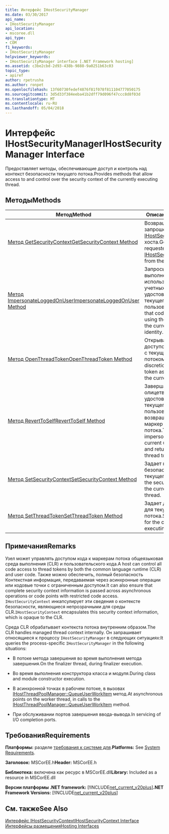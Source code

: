```yaml
---
title: Интерфейс IHostSecurityManager
ms.date: 03/30/2017
api_name:
- IHostSecurityManager
api_location:
- mscoree.dll
api_type:
- COM
f1_keywords:
- IHostSecurityManager
helpviewer_keywords:
- IHostSecurityManager interface [.NET Framework hosting]
ms.assetid: c3be2cbd-2d93-438b-9888-9a0251b63c03
topic_type:
- apiref
author: rpetrusha
ms.author: ronpet
ms.openlocfilehash: 13f60730fedef4876f81f078f811104777050175
ms.sourcegitcommit: 3d5d33f384eeba41b2dff79d096f47ccc8d8f03d
ms.translationtype: MT
ms.contentlocale: ru-RU
ms.lasthandoff: 05/04/2018
---
```

# <a name="ihostsecuritymanager-interface"></a><span data-ttu-id="bced0-102">Интерфейс IHostSecurityManager</span><span class="sxs-lookup"><span data-stu-id="bced0-102">IHostSecurityManager Interface</span></span>
<span data-ttu-id="bced0-103">Предоставляет методы, обеспечивающие доступ и контроль над контекст безопасности текущего потока.</span><span class="sxs-lookup"><span data-stu-id="bced0-103">Provides methods that allow access to and control over the security context of the currently executing thread.</span></span>  
  
## <a name="methods"></a><span data-ttu-id="bced0-104">Методы</span><span class="sxs-lookup"><span data-stu-id="bced0-104">Methods</span></span>  
  
|<span data-ttu-id="bced0-105">Метод</span><span class="sxs-lookup"><span data-stu-id="bced0-105">Method</span></span>|<span data-ttu-id="bced0-106">Описание</span><span class="sxs-lookup"><span data-stu-id="bced0-106">Description</span></span>|  
|------------|-----------------|  
|[<span data-ttu-id="bced0-107">Метод GetSecurityContext</span><span class="sxs-lookup"><span data-stu-id="bced0-107">GetSecurityContext Method</span></span>](../../../../docs/framework/unmanaged-api/hosting/ihostsecuritymanager-getsecuritycontext-method.md)|<span data-ttu-id="bced0-108">Возвращает запрошенный [IHostSecurityContext](../../../../docs/framework/unmanaged-api/hosting/ihostsecuritycontext-interface.md) хоста.</span><span class="sxs-lookup"><span data-stu-id="bced0-108">Gets the requested [IHostSecurityContext](../../../../docs/framework/unmanaged-api/hosting/ihostsecuritycontext-interface.md) from the host.</span></span>|  
|[<span data-ttu-id="bced0-109">Метод ImpersonateLoggedOnUser</span><span class="sxs-lookup"><span data-stu-id="bced0-109">ImpersonateLoggedOnUser Method</span></span>](../../../../docs/framework/unmanaged-api/hosting/ihostsecuritymanager-impersonateloggedonuser-method.md)|<span data-ttu-id="bced0-110">Запросы на выполнение кода с использованием учетных данных удостоверения текущего пользователя.</span><span class="sxs-lookup"><span data-stu-id="bced0-110">Requests that code be executed using the credentials of the current user identity.</span></span>|  
|[<span data-ttu-id="bced0-111">Метод OpenThreadToken</span><span class="sxs-lookup"><span data-stu-id="bced0-111">OpenThreadToken Method</span></span>](../../../../docs/framework/unmanaged-api/hosting/ihostsecuritymanager-openthreadtoken-method.md)|<span data-ttu-id="bced0-112">Открывает маркер доступом, связанный с текущим потоком.</span><span class="sxs-lookup"><span data-stu-id="bced0-112">Opens the discretionary access token associated with the current thread.</span></span>|  
|[<span data-ttu-id="bced0-113">Метод RevertToSelf</span><span class="sxs-lookup"><span data-stu-id="bced0-113">RevertToSelf Method</span></span>](../../../../docs/framework/unmanaged-api/hosting/ihostsecuritymanager-reverttoself-method.md)|<span data-ttu-id="bced0-114">Завершает олицетворение удостоверения текущего пользователя и возвращает исходный маркер потока.</span><span class="sxs-lookup"><span data-stu-id="bced0-114">Terminates impersonation of the current user identity and returns the original thread token.</span></span>|  
|[<span data-ttu-id="bced0-115">Метод SetSecurityContext</span><span class="sxs-lookup"><span data-stu-id="bced0-115">SetSecurityContext Method</span></span>](../../../../docs/framework/unmanaged-api/hosting/ihostsecuritymanager-setsecuritycontext-method.md)|<span data-ttu-id="bced0-116">Задает контекст безопасности для текущего потока.</span><span class="sxs-lookup"><span data-stu-id="bced0-116">Sets the security context for the currently executing thread.</span></span>|  
|[<span data-ttu-id="bced0-117">Метод SetThreadToken</span><span class="sxs-lookup"><span data-stu-id="bced0-117">SetThreadToken Method</span></span>](../../../../docs/framework/unmanaged-api/hosting/ihostsecuritymanager-setthreadtoken-method.md)|<span data-ttu-id="bced0-118">Задает дескриптор для текущего потока.</span><span class="sxs-lookup"><span data-stu-id="bced0-118">Sets a handle for the currently executing thread.</span></span>|  
  
## <a name="remarks"></a><span data-ttu-id="bced0-119">Примечания</span><span class="sxs-lookup"><span data-stu-id="bced0-119">Remarks</span></span>  
 <span data-ttu-id="bced0-120">Узел может управлять доступом кода к маркерам потока общеязыковая среда выполнения (CLR) и пользовательского кода.</span><span class="sxs-lookup"><span data-stu-id="bced0-120">A host can control all code access to thread tokens by both the common language runtime (CLR) and user code.</span></span> <span data-ttu-id="bced0-121">Также можно обеспечить, полный безопасность Контекстная информация, передаваемая через асинхронные операции или кодовые точки с ограниченным доступом.</span><span class="sxs-lookup"><span data-stu-id="bced0-121">It can also ensure that complete security context information is passed across asynchronous operations or code points with restricted code access.</span></span> <span data-ttu-id="bced0-122">`IHostSecurityContext` инкапсулирует эти сведения о контексте безопасности, являющиеся непрозрачными для среды CLR.</span><span class="sxs-lookup"><span data-stu-id="bced0-122">`IHostSecurityContext` encapsulates this security context information, which is opaque to the CLR.</span></span>  
  
 <span data-ttu-id="bced0-123">Среда CLR обрабатывает контекста потока внутренним образом.</span><span class="sxs-lookup"><span data-stu-id="bced0-123">The CLR handles managed thread context internally.</span></span> <span data-ttu-id="bced0-124">Он запрашивает относящиеся к процессу `IHostSecurityManager` в следующих ситуациях:</span><span class="sxs-lookup"><span data-stu-id="bced0-124">It queries the process-specific `IHostSecurityManager` in the following situations:</span></span>  
  
-   <span data-ttu-id="bced0-125">В потоке метода завершения во время выполнения метода завершения.</span><span class="sxs-lookup"><span data-stu-id="bced0-125">On the finalizer thread, during finalizer execution.</span></span>  
  
-   <span data-ttu-id="bced0-126">Во время выполнения конструктора класса и модуля.</span><span class="sxs-lookup"><span data-stu-id="bced0-126">During class and module constructor execution.</span></span>  
  
-   <span data-ttu-id="bced0-127">В асинхронной точках в рабочем потоке, в вызовах [IHostThreadPoolManager::QueueUserWorkItem](../../../../docs/framework/unmanaged-api/hosting/ihostthreadpoolmanager-queueuserworkitem-method.md) метод.</span><span class="sxs-lookup"><span data-stu-id="bced0-127">At asynchronous points on the worker thread, in calls to the [IHostThreadPoolManager::QueueUserWorkItem](../../../../docs/framework/unmanaged-api/hosting/ihostthreadpoolmanager-queueuserworkitem-method.md) method.</span></span>  
  
-   <span data-ttu-id="bced0-128">При обслуживании портов завершения ввода-вывода.</span><span class="sxs-lookup"><span data-stu-id="bced0-128">In servicing of I/O completion ports.</span></span>  
  
## <a name="requirements"></a><span data-ttu-id="bced0-129">Требования</span><span class="sxs-lookup"><span data-stu-id="bced0-129">Requirements</span></span>  
 <span data-ttu-id="bced0-130">**Платформы:** разделе [требования к системе для](../../../../docs/framework/get-started/system-requirements.md).</span><span class="sxs-lookup"><span data-stu-id="bced0-130">**Platforms:** See [System Requirements](../../../../docs/framework/get-started/system-requirements.md).</span></span>  
  
 <span data-ttu-id="bced0-131">**Заголовок:** MSCorEE.h</span><span class="sxs-lookup"><span data-stu-id="bced0-131">**Header:** MSCorEE.h</span></span>  
  
 <span data-ttu-id="bced0-132">**Библиотека:** включена как ресурс в MSCorEE.dll</span><span class="sxs-lookup"><span data-stu-id="bced0-132">**Library:** Included as a resource in MSCorEE.dll</span></span>  
  
 <span data-ttu-id="bced0-133">**Версии платформы .NET framework:** [!INCLUDE[net_current_v20plus](../../../../includes/net-current-v20plus-md.md)]</span><span class="sxs-lookup"><span data-stu-id="bced0-133">**.NET Framework Versions:** [!INCLUDE[net_current_v20plus](../../../../includes/net-current-v20plus-md.md)]</span></span>  
  
## <a name="see-also"></a><span data-ttu-id="bced0-134">См. также</span><span class="sxs-lookup"><span data-stu-id="bced0-134">See Also</span></span>  
 [<span data-ttu-id="bced0-135">Интерфейс IHostSecurityContext</span><span class="sxs-lookup"><span data-stu-id="bced0-135">IHostSecurityContext Interface</span></span>](../../../../docs/framework/unmanaged-api/hosting/ihostsecuritycontext-interface.md)  
 [<span data-ttu-id="bced0-136">Интерфейсы размещения</span><span class="sxs-lookup"><span data-stu-id="bced0-136">Hosting Interfaces</span></span>](../../../../docs/framework/unmanaged-api/hosting/hosting-interfaces.md)
